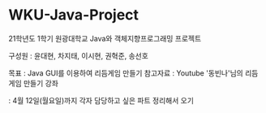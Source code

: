 # WKU-Java-Project
21학년도 1학기 원광대학교 Java와 객체지향프로그래밍 프로젝트

구성원 : 윤대현, 차지태, 이시현, 권혁준, 송선호

목표 : Java GUI를 이용하여 리듬게임 만들기
참고자료 : Youtube '동빈나'님의 리듬게임 만들기 강좌

 : 4월 12일(월요일)까지 각자 담당하고 싶은 파트 정리해서 오기
